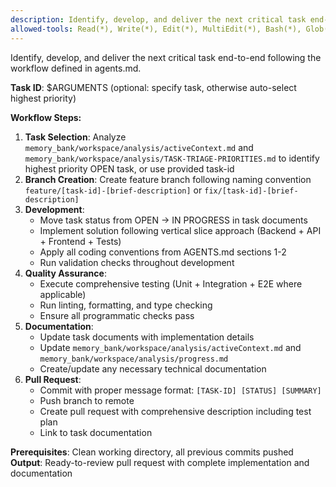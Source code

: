 ```yaml
---
description: Identify, develop, and deliver the next critical task end-to-end
allowed-tools: Read(*), Write(*), Edit(*), MultiEdit(*), Bash(*), Glob(*), Grep(*), TodoWrite(*)
---
```


Identify, develop, and deliver the next critical task end-to-end following the workflow defined in agents.md.

**Task ID**: $ARGUMENTS (optional: specify task, otherwise auto-select highest priority)

**Workflow Steps:**
1. **Task Selection**: Analyze `memory_bank/workspace/analysis/activeContext.md` and `memory_bank/workspace/analysis/TASK-TRIAGE-PRIORITIES.md` to identify highest priority OPEN task, or use provided task-id
2. **Branch Creation**: Create feature branch following naming convention `feature/[task-id]-[brief-description]` or `fix/[task-id]-[brief-description]`
3. **Development**: 
   - Move task status from OPEN → IN PROGRESS in task documents
   - Implement solution following vertical slice approach (Backend + API + Frontend + Tests)
   - Apply all coding conventions from AGENTS.md sections 1-2
   - Run validation checks throughout development
4. **Quality Assurance**:
   - Execute comprehensive testing (Unit + Integration + E2E where applicable)
   - Run linting, formatting, and type checking
   - Ensure all programmatic checks pass
5. **Documentation**: 
   - Update task documents with implementation details
   - Update `memory_bank/workspace/analysis/activeContext.md` and `memory_bank/workspace/analysis/progress.md`
   - Create/update any necessary technical documentation
6. **Pull Request**: 
   - Commit with proper message format: `[TASK-ID] [STATUS] [SUMMARY]`
   - Push branch to remote
   - Create pull request with comprehensive description including test plan
   - Link to task documentation

**Prerequisites**: Clean working directory, all previous commits pushed
**Output**: Ready-to-review pull request with complete implementation and documentation